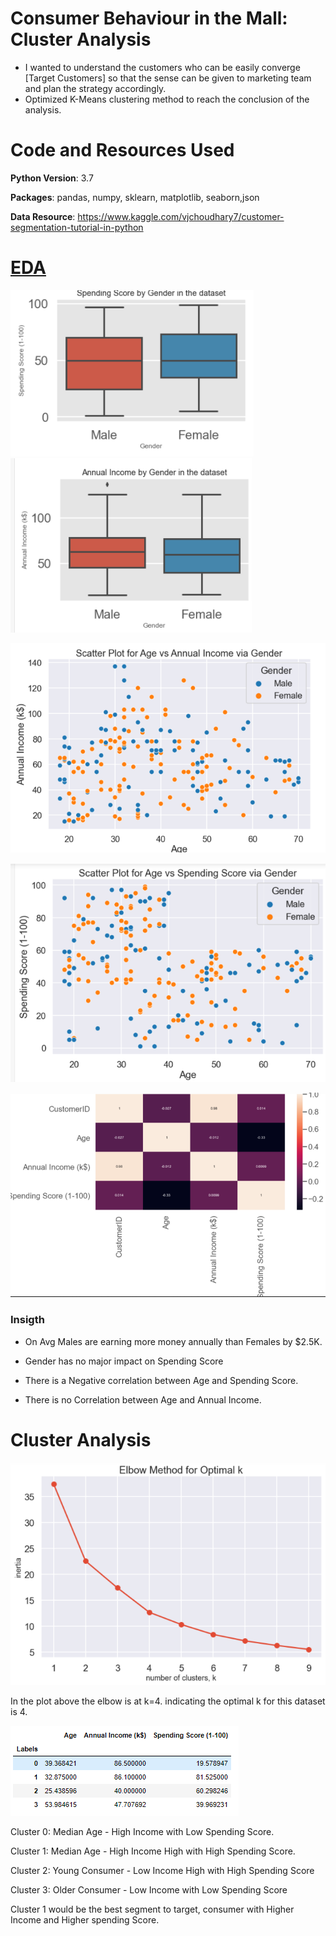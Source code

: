 # Consumer Behaviour in the Mall: Cluster Analysis 
- I wanted to understand the customers who can be easily converge [Target Customers] so that the sense can be given to marketing team and plan the strategy accordingly.
- Optimized K-Means clustering method to reach the conclusion of the analysis.

# Code and Resources Used

**Python Version**: 3.7

**Packages**: pandas, numpy, sklearn, matplotlib, seaborn,json

**Data Resource**: https://www.kaggle.com/vjchoudhary7/customer-segmentation-tutorial-in-python

# [EDA](https://github.com/Jaspreetsm21/Mall_Customers/blob/main/EDA.ipynb)
![](/image/EDA1.PNG)  ![](/image/EDA2.PNG)

![](/image/EDA4.PNG)

![](/image/EDA5.PNG)

![](/image/EDA6.PNG)

### Insigth

- On Avg Males are earning more money annually than Females by $2.5K.

- Gender has no major impact on Spending Score

- There is a Negative correlation between Age and Spending Score.

- There is no Correlation between Age and Annual Income.


# Cluster Analysis
![](/image/Kmean.PNG)

In the plot above the elbow is at k=4. indicating the optimal k for this dataset is 4.

![](image/cluster.PNG)

Cluster 0: Median Age - High Income with Low Spending Score.

Cluster 1: Median Age - High Income High with High Spending Score.

Cluster 2: Young Consumer - Low Income High with High Spending Score

Cluster 3: Older Consumer - Low Income with Low Spending Score

Cluster 1 would be the best segment to target, consumer with Higher Income and Higher spending Score.
